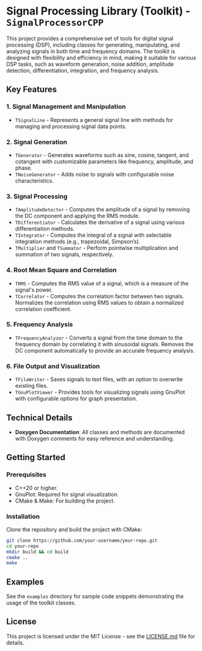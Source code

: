 # Signal Processing Library (Toolkit) - `SignalProcessorCPP`

This project provides a comprehensive set of tools for digital signal processing (DSP), including classes for
generating, manipulating, and analyzing signals in both time and frequency domains. The toolkit is designed with
flexibility and efficiency in mind, making it suitable for various DSP tasks, such as waveform generation, noise
addition, amplitude detection, differentiation, integration, and frequency analysis.

## Key Features

### 1. Signal Management and Manipulation

- `TSignalLine` - Represents a general signal line with methods for managing and processing signal data points.

### 2. Signal Generation

- `TGenerator` - Generates waveforms such as sine, cosine, tangent, and cotangent with customizable parameters like
  frequency, amplitude, and phase.
- `TNoiseGenerator` - Adds noise to signals with configurable noise characteristics.

### 3. Signal Processing

- `TAmplitudeDetector` - Computes the amplitude of a signal by removing the DC component and applying the RMS module.
- `TDifferentiator` - Calculates the derivative of a signal using various differentiation methods.
- `TIntegrator` - Computes the integral of a signal with selectable integration methods (e.g., trapezoidal, Simpson’s).
- `TMultiplier` and `TSummator` - Perform pointwise multiplication and summation of two signals, respectively.

### 4. Root Mean Square and Correlation

- `TRMS` - Computes the RMS value of a signal, which is a measure of the signal's power.
- `TCorrelator` - Computes the correlation factor between two signals. Normalizes the correlation using RMS values to
  obtain a normalized correlation coefficient.

### 5. Frequency Analysis

- `TFrequencyAnalyzer` - Converts a signal from the time domain to the frequency domain by correlating it with
  sinusoidal
  signals. Removes the DC component automatically to provide an accurate frequency analysis.

### 6. File Output and Visualization

- `TFileWriter` - Saves signals to text files, with an option to overwrite existing files.
- `TGnuPlotViewer` - Provides tools for visualizing signals using GnuPlot with configurable options for graph
  presentation.

## Technical Details

- **Doxygen Documentation**: All classes and methods are documented with Doxygen comments for easy reference and
  understanding.

## Getting Started

### Prerequisites

- C++20 or higher.
- GnuPlot: Required for signal visualization.
- CMake & Make: For building the project.

### Installation

Clone the repository and build the project with CMake:

```bash
git clone https://github.com/your-username/your-repo.git
cd your-repo
mkdir build && cd build
cmake ..
make
```

## Examples

See the `examples` directory for sample code snippets demonstrating the usage of the toolkit classes.

## License

This project is licensed under the MIT License - see the [LICENSE.md](LICENSE.md) file for details.